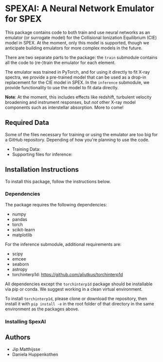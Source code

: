 # SPEXAI: A Neural Network Emulator for SPEX

This package contains code to both train and use neural networks as an emulator 
(or surrogate model) for the Collisional Ionization Equilibrium (CIE) model in SPEX.
At the moment, only this model is supported, though we anticipate building emulators 
for more complex models in the future. 

There are two separate parts to the package: the `train` submodule contains all the 
code to (re-)train the emulator for each element.

The emulator was trained in PyTorch, and for using it directly to fit X-ray spectra, we 
provide a pre-trained model that can be used as a drop-in replacement for the CIE model 
in SPEX. In the `inference` submodule, we provide functionality to use the model to 
fit data directly. 

**Note**: At the moment, this includes effects like redshift, turbulent velocity 
broadening and instrument responses, but *not* other X-ray model components such as 
interstellar absorption. More to come! 


## Required Data

Some of the files necessary for training or using the emulator are too big for a GitHub repository.
Depending of how you're planning to use the code. 

* Training Data: 
* Supporting files for inference:  

## Installation Instructions 

To install this package, follow the instructions below.

### Dependencies

The package requires the following dependencies:
* numpy
* pandas
* torch
* scikit-learn
* matplotlib

For the inference submodule, additional requirements are:
* scipy
* emcee
* seaborn
* astropy
* torchinterp1d: https://github.com/aliutkus/torchinterp1d

All dependencies except the `torchinterp1d` package should be installable via pip or 
conda. We suggest working in a clean virtual environment. 

To install `torchinterp1d`, please clone or download the repository, then install it with
`pip install -e` in the root folder of that directory in the same environment as the 
packages above. 

### Installing SpexAI

## Authors
* Jip Matthijsse
* Daniela Huppenkothen

 
